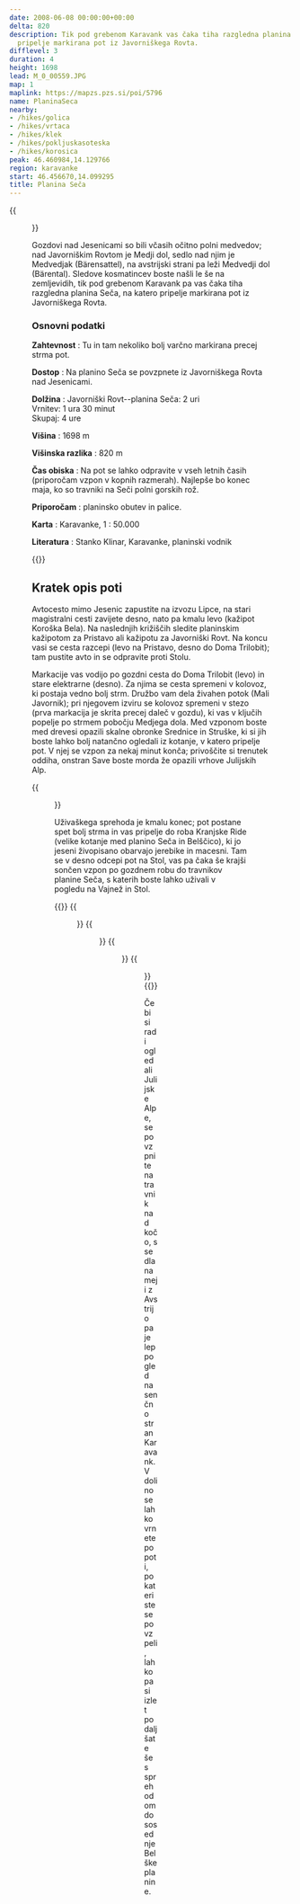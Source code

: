 ```yaml
---
date: 2008-06-08 00:00:00+00:00
delta: 820
description: Tik pod grebenom Karavank vas čaka tiha razgledna planina Seča, na katero
  pripelje markirana pot iz Javorniškega Rovta.
difflevel: 3
duration: 4
height: 1698
lead: M_0_00559.JPG
map: 1
maplink: https://mapzs.pzs.si/poi/5796
name: PlaninaSeca
nearby:
- /hikes/golica
- /hikes/vrtaca
- /hikes/klek
- /hikes/pokljuskasoteska
- /hikes/korosica
peak: 46.460984,14.129766
region: karavanke
start: 46.456670,14.099295
title: Planina Seča
---
```

{{<figure src="M_0_00559.JPG">}}

Gozdovi nad Jesenicami so bili včasih očitno polni medvedov; nad Javorniškim Rovtom je Medji dol, sedlo nad njim je Medvedjak (Bärensattel), na avstrijski strani pa leži Medvedji dol (Bärental). Sledove kosmatincev boste našli le še na zemljevidih, tik pod grebenom Karavank pa vas čaka tiha razgledna planina Seča, na katero pripelje markirana pot iz Javorniškega Rovta.

### Osnovni podatki

**Zahtevnost**
:   Tu in tam nekoliko bolj varčno markirana precej strma pot.

**Dostop**
:   Na planino Seča se povzpnete iz Javorniškega Rovta nad Jesenicami.

**Dolžina**
:   Javorniški Rovt--planina Seča: 2 uri\
    Vrnitev: 1 ura 30 minut\
    Skupaj: 4 ure

**Višina**
:   1698 m

**Višinska razlika**
:   820 m

**Čas obiska**
:   Na pot se lahko odpravite v vseh letnih časih (priporočam vzpon v kopnih razmerah). Najlepše bo konec maja, ko so travniki na Seči polni gorskih rož.

**Priporočam**
:   planinsko obutev in palice.

**Karta**
:   Karavanke, 1 : 50.000

**Literatura**
:   Stanko Klinar, Karavanke, planinski vodnik

{{<hike-details-extra>}}

Kratek opis poti
----------------

Avtocesto mimo Jesenic zapustite na izvozu Lipce, na stari magistralni cesti zavijete desno, nato pa kmalu levo (kažipot Koroška Bela). Na naslednjih križiščih sledite planinskim kažipotom za Pristavo ali kažipotu za Javorniški Rovt. Na koncu vasi se cesta razcepi (levo na Pristavo, desno do Doma Trilobit); tam pustite avto in se odpravite proti Stolu.

Markacije vas vodijo po gozdni cesta do Doma Trilobit (levo) in stare elektrarne (desno). Za njima se cesta spremeni v kolovoz, ki postaja vedno bolj strm. Družbo vam dela živahen potok (Mali Javornik); pri njegovem izviru se kolovoz spremeni v stezo (prva markacija je skrita precej daleč v gozdu), ki vas v ključih popelje po strmem pobočju Medjega dola. Med vzponom boste med drevesi opazili skalne obronke Srednice in Struške, ki si jih boste lahko bolj natančno ogledali iz kotanje, v katero pripelje pot. V njej se vzpon za nekaj minut konča; privoščite si trenutek oddiha, onstran Save boste morda že opazili vrhove Julijskih Alp.

{{<figure src="M_0_00549.JPG">}}

Uživaškega sprehoda je kmalu konec; pot postane spet bolj strma in vas pripelje do roba Kranjske Ride (velike kotanje med planino Seča in Belščico), ki jo jeseni živopisano obarvajo jerebike in macesni. Tam se v desno odcepi pot na Stol, vas pa čaka še krajši sončen vzpon po gozdnem robu do travnikov planine Seča, s katerih boste lahko uživali v pogledu na Vajnež in Stol. 

{{<gallery>}}
{{<figure src="M_0_00548.JPG" caption="Julijske Alpe">}} {{<figure src="M_0_00557.JPG" caption="Koroška">}}
{{<figure src="M_0_00555.JPG" caption="Razgled na planini">}}
{{<figure src="M_0_00558.JPG" caption="Pogled na Sečo">}}
{{</gallery>}}

Če bi si radi ogledali Julijske Alpe, se povzpnite na travnik nad kočo, s sedla na meji z Avstrijo pa je lep pogled na senčno stran Karavank. V dolino se lahko vrnete po poti, po kateri ste se povzpeli, lahko pa si izlet podaljšate še s sprehodom do sosednje Belške planine.
